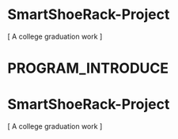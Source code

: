 # SmartShoeRack-Project
[ A college graduation work ]
# PROGRAM_INTRODUCE
# SmartShoeRack-Project
[ A college graduation work ]
